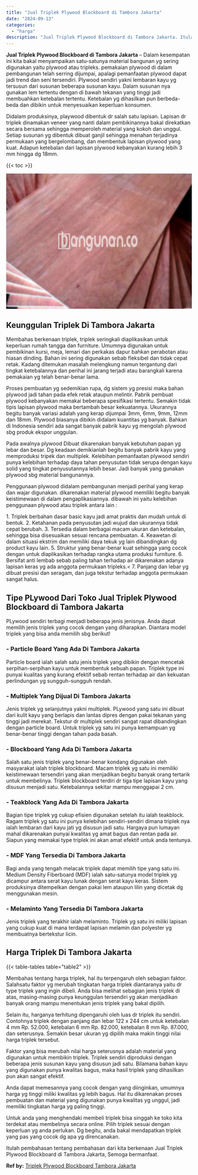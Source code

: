 ```yaml
---
title: "Jual Triplek Plywood Blockboard di Tambora Jakarta"
date: "2024-09-13"
categories: 
  - "harga"
description: "Jual Triplek Plywood Blockboard di Tambora Jakarta. Itulah pembahasan tentang pembahasan dari kita berkenaan Jual Triplek Plywood Blockboard di Tambora Jakar..."
---
```


**Jual Triplek Plywood Blockboard di Tambora Jakarta** – Dalam kesempatan ini kita bakal menyampaikan satu-satunya material bangunan yg sering digunakan yaitu plywood atau tripleks. pemakaian plywood di dalam pembangunan telah serring dijumpai, apalagi pemanfaatan plywood dapat jadi trend dan seni tersendiri. Plywood sendiri yakni lembaran kayu yg tersusun dari susunan beberapa susunan kayu. Dalam susunan nya gunakan lem tertentu dengan di bawah tekanan yang tinggi jadi membuahkan ketebalan tertentu. Ketebalan yg dihasilkan pun berbeda-beda dan dibikin untuk menyesuaikan keperluan konsumen.

Didalam produksinya, playwood dibentuk dr salah satu lapisan. Lapisan dr triplek dinamakan veneer yang nanti dalam pembikinannya bakal direkatkan secara bersama sehingga memperoleh material yang kokoh dan unggul. Setiap susunan yg dibentuk dibuat ganjil sehingga menahan terjadinya permukaan yang bergelombang, dan membentuk lapisan plywood yang kuat. Adapun ketebalan dari lapisan plywood kebanyakan kurang lebih 3 mm hingga dg 18mm.

{{< toc >}}

![Jual Triplek Plywood Blockboard di Tambora Jakarta](/images/jual-triplek-murah-05.png)

## Keunggulan Triplek Di Tambora Jakarta

Membahas berkenaan triplek, triplek seringkali diaplikasikan untuk keperluan rumah tangga dan furniture. Umumnya digunakan untuk pembikinan kursi, meja, lemari dan perkakas dapur bahkan perabotan atau hiasan dinding. Bahan ini sering digunakan sebab fleksibel dan tidak cepat retak. Kadang ditemukan masalah melengkung namun tergantung dari tingkat ketebalannya dan perihal ini jarang terjadi atau barangkali karena pemakaian yg telah benar-benar lama.

Proses pembuatan yg sedemikian rupa, dg sistem yg presisi maka bahan plywood jadi tahan pada efek retak ataupun melintir. Pabrik pembuat plywood kebanyakan memakai beberapa spesifikasi tertentu. Semakin tidak tipis lapisan plywood maka bertambah besar kekuatannya. Ukurannya begitu banyak variasi adalah yang kerap dijumpai 3mm, 6mm, 9mm, 12mm dan 18mm. Plywood biasanya dibikin didalam kuantitas yg banyak. Bahkan di Indonesia sendiri ada sangat banyak pabrik kayu yg mengolah plywood sbg produk ekspor unggulan.

Pada awalnya plywood Dibuat dikarenakan banyak kebutuhan papan yg lebar dan besar. Dg keadaan demikianlah begitu banyak pabrik kayu yang memproduksi tripek dan multiplek. Kelebihan pemanfaatan plywood sendiri punya kelebihan terhadap daya tahan penyusutan tidak serupa dengan kayu solid yang tingkat penyusutannya lebih besar. Jadi banyak yang gunakan plywood sbg material bangunannya.

Penggunaan plywood didalam pembangunan menjadi perihal yang kerap dan wajar digunakan. dikarenakan material plywood memiliki begitu banyak keistimewaan di dalam pengaplikasiannya. dibawah ini yaitu kelebihan penggunaan plywood atau triplek antara lain :

1\. Triplek berbahan dasar basic kayu jadi amat praktis dan mudah untuk di bentuk. 2. Ketahanan pada penyusutan jadi wujud dan ukurannya tidak cepat berubah. 3. Tersedia dalam berbagai macam ukuran dan ketebalan, sehingga bisa disesuaikan sesuai rencana pembuatan. 4. Keawetan di dalam situasi ekstrim dan memiliki daya tekuk yg lain dibandingkan dg product kayu lain. 5. Struktur yang benar-benar kuat sehingga yang cocok dengan untuk diaplikasikan terhadap rangka utama produksi furniture. 6. Bersifat anti lembab sebab paling tahan terhadap air dikarenakan adanya lapisan keras yg ada anggota permukaan tripleks.< 7. Panjang dan lebar yg dibuat presisi dan seragam, dan juga tekstur terhadap anggota permukaan sangat halus.

## Tipe PLywood Dari Toko Jual Triplek Plywood Blockboard di Tambora Jakarta

PLywood sendiri terbagi menjadi beberapa jenis jenisnya. Anda dapat memilih jenis triplek yang cocok dengan yang diharapkan. Diantara model triplek yang bisa anda memilih sbg berikut!

### \- Particle Board Yang Ada Di Tambora Jakarta

Particle board ialah salah satu jenis triplek yang dibikin dengan mencetak serpihan-serpihan kayu untuk membentuk sebuah papan. Triplek type ini punyai kualitas yang kurang efektif sebab rentan terhadap air dan kekuatan perlindungan yg sungguh-sungguh rendah.

### \- Multiplek Yang Dijual Di Tambora Jakarta

Jenis triplek yg selanjutnya yakni multiplek. PLywood yang satu ini dibuat dari kulit kayu yang berlapis dan lantas dipres dengan pakai tekanan yang tinggi jadi merekat. Tekstur dr multiplek sendiri sangat rapat dibandingkan dengan particle board. Untuk triplek yg satu ini punya kemampuan yg benar-benar tinggi dengan tahan pada basah.

### \- Blockboard Yang Ada Di Tambora Jakarta

Salah satu jenis triplek yang benar-benar kondang digunakan oleh masyarakat ialah triplek blockboard. Macam triplek yg satu ini memiliki keistimewaan tersendiri yang akan menjadikan begitu banyak orang tertarik untuk membelinya. Triplek blockboard terdiri dr tiga tipe lapisan kayu yang disusun menjadi satu. Ketebalannya sekitar mampu menggapai 2 cm.

### \- Teakblock Yang Ada Di Tambora Jakarta

Bagian tipe triplek yg cukup efisien digunakan setelah itu ialah teakblock. Ragam triplek yg satu ini punya kelebihan sendiri-sendiri dimana triplek nya ialah lembaran dari kayu jati yg disusun jadi satu. Hargaya pun lumayan mahal dikarenakan punyai kwalitas yg amat bagus dan rentan pada air. Siapun yang memakai type triplek ini akan amat efektif untuk anda tentunya.

### \- MDF Yang Tersedia Di Tambora Jakarta

Bagi anda yang tengah melacak triplek dapat memilih tipe yang satu ini. Medium Density Fiberboard (MDF) ialah satu-satunya model triplek yg dicampur antara serat kayu lunak dengan serat kayu keras. Sistem produksinya ditempelkan dengan pakai lem ataupun lilin yang dicetak dg menggunakan mesin.

### \- Melaminto Yang Tersedia Di Tambora Jakarta

Jenis triplek yang terakhir ialah melaminto. Triplek yg satu ini miliki lapisan yang cukup kuat di mana terdapat lapisan melamin dan polyester yg membuatnya bertekstur licin.

## Harga Triplek Di Tambora Jakarta

{{< table-tables table="table2" >}}

Membahas tentang harga triplek, hal itu terpengaruh oleh sebagian faktor. Salahsatu faktor yg merubah tingkatan harga triplek diantaranya yaitu dr type triplek yang ingin dibeli. Anda bisa melihat sebagian jenis triplek di atas, masing-masing punya keunggulan tersendiri yg akan menjadikan banyak orang mampu menentukan jenis triplek yang bakal dipilih.

Selain itu, harganya terhitung dipengaruhi oleh luas dr triplek itu sendiri. Contohnya triplek dengan panjang dan lebar 122 x 244 cm untuk ketebalan 4 mm Rp. 52.000, ketebalan 6 mm Rp. 82.000, ketebalan 8 mm Rp. 87.000, dan seterusnya. Semakin besar ukuran yg dipilih maka makin tinggi nilai harga triplek tersebut.

Faktor yang bisa merubah nilai harga seterusnya adalah material yang digunakan untuk membikin triplek. Triplek sendiri diproduksi dengan beberapa jenis susunan kayu yang disusun jadi satu. Bilamana bahan kayu yang digunakan punya kwalitas bagus, maka hasil triplek yang dihasilkan pun akan sangat efektif.

Anda dapat memesannya yang cocok dengan yang diinginkan, umumnya harga yg tinggi miliki kwalitas yg lebih bagus. Hal itu dikarenakan proses pembuatan dan material yang digunakan punya kwalitas yg unggul, jadi memiliki tingkatan harga yg paling tinggi.

Untuk anda yang menghendaki membeli triplek bisa singgah ke toko kita terdekat atau membelinya secara online. Pilih triplek sesuai dengan keperluan yg anda perlukan. Dg begitu, anda bakal mendapatkan triplek yang pas yang cocok dg apa yg direncanakan.

Itulah pembahasan tentang pembahasan dari kita berkenaan Jual Triplek Plywood Blockboard di Tambora Jakarta, Semoga bermanfaat.

**Ref by:** [Triplek Plywood Blockboard Tambora Jakarta](https://id.wikipedia.org/wiki/Triplek)
